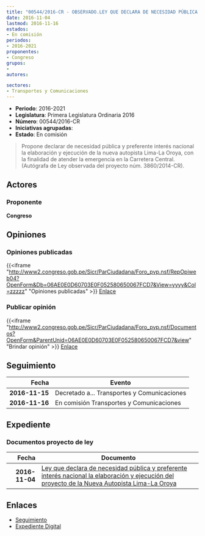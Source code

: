 ```yaml
---
title: "00544/2016-CR - OBSERVADO.LEY QUE DECLARA DE NECESIDAD PÚBLICA Y PREFERENTE INTERÉS NACIONAL LA ELABORACIÓN Y EJECUCIÓN DEL PROYECTO DE LA NUEVA AUTOPISTA LIMA-LA OROYA"
date: 2016-11-04
lastmod: 2016-11-16
estados:
- En comisión
periodos:
- 2016-2021
proponentes:
- Congreso
grupos:
- 
autores:

sectores:
- Transportes y Comunicaciones
---
```

- **Periodo**: 2016-2021
- **Legislatura**: Primera Legislatura Ordinaria 2016
- **Número**: 00544/2016-CR
- **Iniciativas agrupadas**: 
- **Estado**: En comisión

> Propone declarar de necesidad pública y preferente interés nacional la elaboración y ejecución de la nueva autopista Lima-La Oroya, con la finalidad de atender la emergencia en la Carretera Central. (Autógrafa de Ley observada del proyecto núm. 3860/2014-CR).


## Actores

### Proponente

**Congreso**

## Opiniones

### Opiniones publicadas

{{<iframe "http://www2.congreso.gob.pe/Sicr/ParCiudadana/Foro_pvp.nsf/RepOpiweb04?OpenForm&Db=06AE0E0D60703E0F052580650067FCD7&View=yyyy&Col=zzzzz" "Opiniones publicadas" >}}
[Enlace](http://www2.congreso.gob.pe/Sicr/ParCiudadana/Foro_pvp.nsf/RepOpiweb04?OpenForm&Db=06AE0E0D60703E0F052580650067FCD7&View=yyyy&Col=zzzzz)

### Publicar opinión

{{<iframe "http://www2.congreso.gob.pe/Sicr/ParCiudadana/Foro_pvp.nsf/Documentos?OpenForm&ParentUnid=06AE0E0D60703E0F052580650067FCD7&view" "Brindar opinión" >}}
[Enlace](http://www2.congreso.gob.pe/Sicr/ParCiudadana/Foro_pvp.nsf/Documentos?OpenForm&ParentUnid=06AE0E0D60703E0F052580650067FCD7&view)


## Seguimiento

| Fecha | Evento |
|------:|--------|
| **2016-11-15** | Decretado a... Transportes y Comunicaciones |
| **2016-11-16** | En comisión Transportes y Comunicaciones |

## Expediente

### Documentos proyecto de ley

| Fecha | Documento |
|------:|-----------|
| **2016-11-04** | [Ley que declara de necesidad pública y preferente interés nacional la elaboración y ejecución del proyecto de la Nueva Autopista Lima-La Oroya](http://www.leyes.congreso.gob.pe/Documentos/2016_2021/Proyectos_de_Ley_y_de_Resoluciones_Legislativas/PL0054420161104..pdf) |

## Enlaces

- [Seguimiento](http://www2.congreso.gob.pe/Sicr/TraDocEstProc/CLProLey2016.nsf/f7fff46988ca05b1052578e100829cc7/4177a96b65c23cf90525806400615a66?OpenDocument)
- [Expediente Digital](http://www2.congreso.gob.pe/Sicr/TraDocEstProc/Expvirt_2011.nsf/visbusqptramdoc1621/00544?opendocument)


